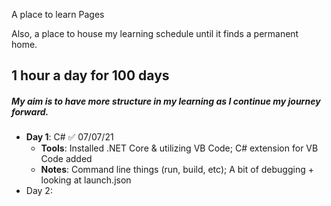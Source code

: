 A place to learn Pages

Also, a place to house my learning schedule until it finds a permanent home. 

## 1 hour a day for 100 days
##### My aim is to have more structure in my learning as I continue my journey forward.
- **Day 1**: C# ✅  07/07/21
  - **Tools**: Installed .NET Core & utilizing VB Code; C# extension for VB Code added
  - **Notes**: Command line things (run, build, etc); A bit of debugging + looking at launch.json 
- Day 2:
